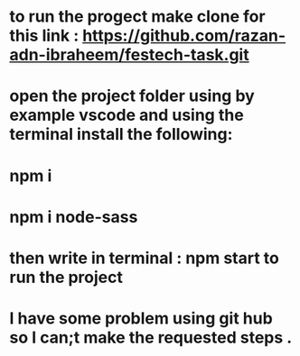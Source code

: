 # to run the progect make clone for this link : https://github.com/razan-adn-ibraheem/festech-task.git

# open the project folder using by example vscode and using the terminal install the following:

# npm i

# npm i node-sass

# then write in terminal : npm start to run the project

# I have some problem using git hub so I can;t make the requested steps .
